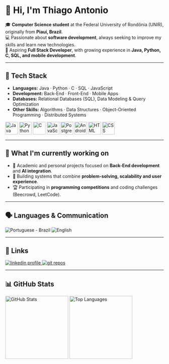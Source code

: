 # 👋 Hi, I'm Thiago Antonio  

🎓 **Computer Science student** at the Federal University of Rondônia (UNIR), originally from **Piauí, Brazil**.  
💻 Passionate about **software development**, always seeking to improve my skills and learn new technologies.  
🚀 Aspiring **Full Stack Developer**, with growing experience in **Java, Python, C, SQL, and mobile development**.  

---

## 🔧 Tech Stack  

- **Languages:** Java · Python · C · SQL · JavaScript  
- **Development:** Back-End · Front-End · Mobile Apps  
- **Databases:** Relational Databases (SQL), Data Modeling & Query Optimization  
- **Other Skills:** Algorithms · Data Structures · Object-Oriented Programming · Distributed Systems  

<p align="left">
   <img alt="Java" title="Java" width="40px" src="https://cdn.jsdelivr.net/gh/devicons/devicon@latest/icons/java/java-original.svg"/>
   <img alt="Python" title="Python" width="40px" src="https://cdn.jsdelivr.net/gh/devicons/devicon@latest/icons/python/python-original.svg"/>
   <img alt="C" title="C" width="40px" src="https://cdn.jsdelivr.net/gh/devicons/devicon@latest/icons/c/c-original.svg"/>
   <img alt="JavaScript" title="JavaScript" width="40px" src="https://cdn.jsdelivr.net/gh/devicons/devicon@latest/icons/javascript/javascript-original.svg"/>
   <img alt="PostgreSQL" title="PostgreSQL" width="40px" src="https://cdn.jsdelivr.net/gh/devicons/devicon@latest/icons/postgresql/postgresql-original.svg"/>
   <img alt="AndroidStudio" title="Android Studio" width="40px" src="https://cdn.jsdelivr.net/gh/devicons/devicon@latest/icons/androidstudio/androidstudio-original.svg"/>
   <img alt="HTML" title="HTML" width="40px" src="https://cdn.jsdelivr.net/gh/devicons/devicon@latest/icons/html5/html5-original.svg"/>
   <img alt="CSS" title="CSS" width="40px" src="https://cdn.jsdelivr.net/gh/devicons/devicon@latest/icons/css3/css3-original.svg"/>
</p>

---

## 🌱 What I'm currently working on  

- 📘 Academic and personal projects focused on **Back-End development** and **AI integration**.  
- 🤖 Building systems that combine **problem-solving, scalability and user experience**.  
- 🏆 Participating in **programming competitions** and coding challenges (Beecrowd, LeetCode).  

---

## 🗣️ Languages & Communication  
<p align="left">
   <img 
      alt="Portuguese - Brazil" 
      title="Fluent in Portuguese" 
      src="https://custom-icon-badges.demolab.com/badge/-Portuguese-32CD32?style=for-the-badge&logo=google-translate&logoColor=FFFF00&labelColor=32CD32"
   />
   <img 
      alt="English" 
      title="Intermediate and Learning English" 
      src="https://custom-icon-badges.demolab.com/badge/-English%20(Intermediate%20&%20Learning)-blue?style=for-the-badge&logo=google-translate&logoColor=red&labelColor=blue"
   />
</p>

---

## 📌 Links  
<p align="left">
   <a href="https://www.linkedin.com/in/thiago-nascimento-916290328/?original_referer=">
      <img 
         alt="linkedin profile" 
         title="Visit my LinkedIn" 
         src="https://custom-icon-badges.demolab.com/badge/-LinkedIn-blue?logo=linkedin&logoColor=white&style=for-the-badge&labelColor=0e76a8"
      />
   </a> 
   <a href="https://github.com/ThiagoACNascimento?tab=repositories">
      <img 
         alt="git repos" 
         title="Visit my repositories" 
         src="https://custom-icon-badges.demolab.com/badge/-My%20Repos-993399?style=for-the-badge&logoColor=white&logo=repo"
      />
   </a>
</p>  

---

## 📊 GitHub Stats  
<p align="left">
   <img 
      alt="GitHub Stats"
      height="200"
      src="https://github-readme-stats.vercel.app/api?username=ThiagoACNascimento&show_icons=true&theme=synthwave&include_all_commits=true" 
   />
   <img 
      alt="Top Languages"
      height="200"
      src="https://github-readme-stats.vercel.app/api/top-langs/?username=ThiagoACNascimento&theme=synthwave&layout=compact&custom_title=Technologies" 
   /> 
</p>
